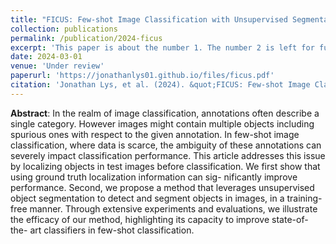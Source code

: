 ```yaml
---
title: "FICUS: Few-shot Image Classification with Unsupervised Segmentation"
collection: publications
permalink: /publication/2024-ficus
excerpt: 'This paper is about the number 1. The number 2 is left for future work.'
date: 2024-03-01
venue: 'Under review'
paperurl: 'https://jonathanlys01.github.io/files/ficus.pdf'
citation: 'Jonathan Lys, et al. (2024). &quot;FICUS: Few-shot Image Classification with Unsupervised Segmentation.&quot; <i>Under review</i>.'
---
```


**Abstract**: In the realm of image classification, annotations often describe a single category. However images might contain multiple objects including spurious ones with respect to the given annotation. In few-shot image classification, where data is scarce, the ambiguity of these annotations can severely impact classification performance. This article addresses this issue by localizing objects in test images before classification. We first show that using ground truth localization information can sig- nificantly improve performance. Second, we propose a method that leverages unsupervised object segmentation to detect and segment objects in images, in a training-free manner. Through extensive experiments and evaluations, we illustrate the efficacy of our method, highlighting its capacity to improve state-of-the- art classifiers in few-shot classification.